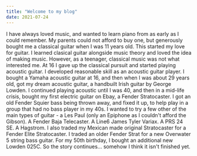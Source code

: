 ```yaml
---
title: "Welcome to my blog"
date: 2021-07-24
---
```

I have always loved music, and wanted to learn piano from as early as I could remember. My parents could not afford to buy one, but generously bought me a classical guitar when I was 11 years old. This started my love for guitar.
I learned clasical guitar alongside music theory and loved the idea of making music. However, as a teenager, classical music was not what interested me. At 16 I gave up the classical pursuit and started playing acoustic guitar.
I developed reasonable skill as an acoustic guitar player. I bought a Yamaha acoustic guitar at 16, and then when I was about 29 years old, got my dream acoustic guitar, a handbuilt Irish guitar by George Lowden.
I continued playing acoustic until I was 40, and then in a mid-life crisis, bought my first electric guitar on Ebay, a Fender Stratocaster.
I got an old Fender Squier bass being thrown away, and fixed it up, to help play in a group that had no bass player in my 40s.
I wanted to try a few other of the main types of guitar - a Les Paul (only an Epiphone as I couldn't afford the Gibson). A Fender Baja Telecaster. A Line6 James Tyler Variax. A PRS 24 SE. A Hagstrom. I also traded my Mexican made original Stratocaster for a Fender Elite Stratocaster.
I traded an older Fender Strat for a new Overwater 5 string bass guitar.
For my 50th birthday, I bought an additional new Lowden 025C.
So the story continues... somehow I think it isn't finished yet.
